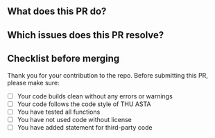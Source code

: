 ## What does this PR do?



## Which issues does this PR resolve?



## Checklist before merging

Thank you for your contribution to the repo. 
Before submitting this PR, please make sure:

- [ ] Your code builds clean without any errors or warnings
- [ ] Your code follows the code style of THU ASTA
- [ ] You have tested all functions
- [ ] You have not used code without license
- [ ] You have added statement for third-party code
